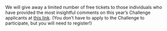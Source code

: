 We will give away a limited number of free tickets to those individuals who have provided the most insightful comments on this year’s Challenge applicants at <a href="{{gsheets.links.challenge-register-participate.url}}" target="_blank">this link</a>. (You don’t have to apply to the Challenge to participate, but you will need to register!)